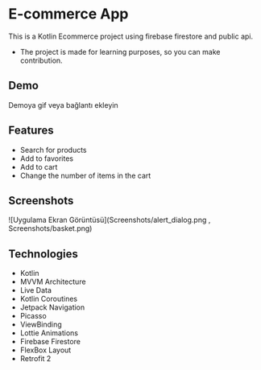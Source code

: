 # E-commerce App 

This is a Kotlin Ecommerce project using firebase firestore and public api.

- The project is made for learning purposes, so you can make contribution.

## Demo

Demoya gif veya bağlantı ekleyin

## Features

- Search for products
- Add to favorites
- Add to cart
- Change the number of items in the cart

## Screenshots

![Uygulama Ekran Görüntüsü](Screenshots/alert_dialog.png , Screenshots/basket.png)


## Technologies

- Kotlin
- MVVM Architecture
- Live Data
- Kotlin Coroutines
- Jetpack Navigation
- Picasso
- ViewBinding
- Lottie Animations
- Firebase Firestore
- FlexBox Layout
- Retrofit 2
  
